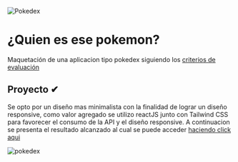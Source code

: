 ![Pokedex](https://user-images.githubusercontent.com/89102805/169207463-fca14e5e-0f65-42a2-9579-a11072895e39.png)


# ¿Quien es ese pokemon?

Maquetación de una aplicacion tipo pokedex siguiendo los [criterios de evaluación](https://github.com/Elchicogamer117/LaunchX-Frontend/tree/main/Week4-JS)

## Proyecto ✔
Se opto por un diseño mas minimalista con la finalidad de lograr un diseño responsive, como valor agregado se utilizo reactJS junto con Tailwind CSS para favorecer el consumo de la API y el diseño responsive. A continuacion se presenta el resultado alcanzado al cual se puede acceder [haciendo click aqui](https://elchicogamer117.github.io/Pokedex/)

![pokedex](https://user-images.githubusercontent.com/89102805/169210699-7915da01-b709-4758-a401-c14f1a89f87d.gif)
